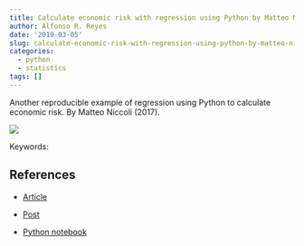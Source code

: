```yaml
---
title: Calculate economic risk with regression using Python by Matteo Niccoli
author: Alfonso R. Reyes
date: '2019-03-05'
slug: calculate-economic-risk-with-regression-using-python-by-matteo-niccoli
categories:
  - python
  - statistics
tags: []
---
```


Another reproducible example of regression using Python to calculate economic risk. By Matteo Niccoli (2017).

[![](/img/matteo_nicoli-economic_risk.jpg)](/img/matteo_nicoli-economic_risk.jpg)

Keywords:

## References

* [Article](https://www.linkedin.com/pulse/analytics-inferential-statistics-geoscience-use-interval-niccoli/)

* [Post](https://www.linkedin.com/feed/update/urn:li:activity:6508022516261445632)

* [Python notebook](https://github.com/mycarta/predict/blob/master/Geoscience_ML_notebook_2.ipynb)




